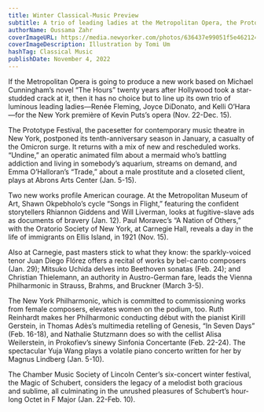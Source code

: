 ```yaml
---
title: Winter Classical-Music Preview
subtitle: A trio of leading ladies at the Metropolitan Opera, the Prototype Festival on the Lower East Side, the Vienna Philharmonic at Carnegie Hall, and more.
authorName: Oussama Zahr
coverImageURL: https://media.newyorker.com/photos/636437e99051f5e462124454/master/w_960,c_limit/221114_r41327.jpg
coverImageDescription: Illustration by Tomi Um
hashTag: Classical Music
publishDate: November 4, 2022
---
```


If the Metropolitan Opera is going to produce a new work based on Michael Cunningham’s novel “The Hours” twenty years after Hollywood took a star-studded crack at it, then it has no choice but to line up its own trio of luminous leading ladies—Renée Fleming, Joyce DiDonato, and Kelli O’Hara—for the New York première of Kevin Puts’s opera (Nov. 22-Dec. 15).

The Prototype Festival, the pacesetter for contemporary music theatre in New York, postponed its tenth-anniversary season in January, a casualty of the Omicron surge. It returns with a mix of new and rescheduled works. “Undine,” an operatic animated film about a mermaid who’s battling addiction and living in somebody’s aquarium, streams on demand, and Emma O’Halloran’s “Trade,” about a male prostitute and a closeted client, plays at Abrons Arts Center (Jan. 5-15).

Two new works profile American courage. At the Metropolitan Museum of Art, Shawn Okpebholo’s cycle “Songs in Flight,” featuring the confident storytellers Rhiannon Giddens and Will Liverman, looks at fugitive-slave ads as documents of bravery (Jan. 12). Paul Moravec’s “A Nation of Others,” with the Oratorio Society of New York, at Carnegie Hall, reveals a day in the life of immigrants on Ellis Island, in 1921 (Nov. 15).

Also at Carnegie, past masters stick to what they know: the sparkly-voiced tenor Juan Diego Flórez offers a recital of works by bel-canto composers (Jan. 29); Mitsuko Uchida delves into Beethoven sonatas (Feb. 24); and Christian Thielemann, an authority in Austro-German fare, leads the Vienna Philharmonic in Strauss, Brahms, and Bruckner (March 3-5).

The New York Philharmonic, which is committed to commissioning works from female composers, elevates women on the podium, too. Ruth Reinhardt makes her Philharmonic conducting début with the pianist Kirill Gerstein, in Thomas Adès’s multimedia retelling of Genesis, “In Seven Days” (Feb. 16-18), and Nathalie Stutzmann does so with the cellist Alisa Weilerstein, in Prokofiev’s sinewy Sinfonia Concertante (Feb. 22-24). The spectacular Yuja Wang plays a volatile piano concerto written for her by Magnus Lindberg (Jan. 5-10).

The Chamber Music Society of Lincoln Center’s six-concert winter festival, the Magic of Schubert, considers the legacy of a melodist both gracious and sublime, all culminating in the unrushed pleasures of Schubert’s hour-long Octet in F Major (Jan. 22-Feb. 10).
